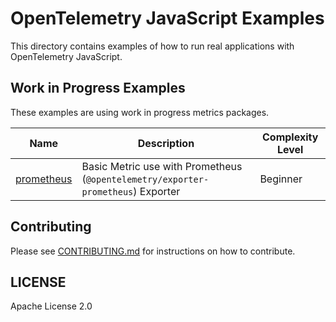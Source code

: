 # OpenTelemetry JavaScript Examples

This directory contains examples of how to run real applications with OpenTelemetry JavaScript.

## Work in Progress Examples

These examples are using work in progress metrics packages.

| Name                      | Description                                                                      | Complexity Level |
| ------------------------- | -------------------------------------------------------------------------------- | ---------------- |
| [prometheus](prometheus/) | Basic Metric use with Prometheus (`@opentelemetry/exporter-prometheus`) Exporter | Beginner         |

## Contributing

Please see [CONTRIBUTING.md](https://github.com/open-telemetry/opentelemetry-js/blob/main/CONTRIBUTING.md) for instructions on how to contribute.

## LICENSE

Apache License 2.0
